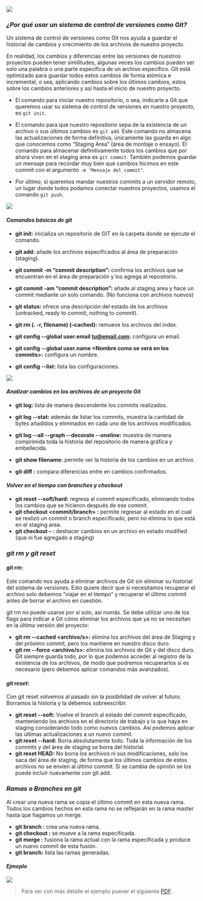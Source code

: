 
![](git1.jpg "")

### ***¿Por qué usar un sistema de control de versiones como Git?***

 Un sistema de control de versiones como Git nos ayuda a guardar el historial de cambios y crecimiento de los archivos de nuestro proyecto.

 En realidad, los cambios y diferencias entre las versiones de nuestros proyectos pueden tener similitudes, algunas veces los cambios pueden ser solo una palabra o una parte específica de un archivo específico. Git está optimizado para guardar todos estos cambios de forma atómica e incremental, o sea, aplicando cambios sobre los últimos cambios, estos sobre los cambios anteriores y así hasta el inicio de nuestro proyecto.

 * El comando para iniciar nuestro repositorio, o sea, indicarle a Git que queremos usar su sistema de control de versiones en nuestro proyecto, es `git init`.

 * El comando para que nuestro repositorio sepa de la existencia de un archivo o sus últimos cambios es `git add`. Este comando no almacena las actualizaciones de forma definitiva, únicamente las guarda en algo que conocemos como “Staging Area” (área de montaje o ensayo).
 El comando para almacenar definitivamente todos los cambios que por ahora viven en el staging area es `git commit`. También podemos guardar un mensaje para recordar muy bien qué cambios hicimos en este commit con el argumento `-m "Mensaje del commit"`.
 * Por último, si queremos mandar nuestros commits a un servidor remoto, un lugar donde todos podamos conectar nuestros proyectos, usamos el comando `git push`.

![](GITGITHUB-21de2769-fd6c-4835-b078-04128276f16f.jpg "")
#### ***Comandos básicos de git***

 * **git init:**  inicializa un repositorio de GIT en la carpeta donde se ejecute el comando.

 * **git add:** añade los archivos especificados al área de preparación (staging).
 
 * **git commit -m “commit description”:** confirma los archivos que se encuentran en el área de preparación y los agrega al repositorio.

 * **git commit -am “commit description”:** añade al staging area y hace un commit mediante un solo comando. (No funciona con archivos nuevos)

 * **git status:** ofrece una descripción del estado de los archivos (untracked, ready to commit, nothing to commit).

 * **git rm (. -r, filename) (–cached):** remueve los archivos del index.

 * **git config --global user.email tu@email.com:** configura un email.

 * **git config --global user.name <Nombre como se verá en los commits>:** configura un nombre.

 * **git config --list:** lista las configuraciones.
 
 ![](GITGITHUB-21de2769-fd6c-4835-b078-04128276f416f.jpg "")
 


#### ***Analizar cambios en los archivos de un proyecto Git***

 * **git log:** lista de manera descendente los commits realizados.

 * **git log --stat:** además de listar los commits, muestra la cantidad de bytes añadidos y eliminados en cada uno de los archivos modificados.

 * **git log --all --graph --decorate --oneline:** muestra de manera comprimida toda la historia del repositorio de manera gráfica y embellecida.
 * **git show filename:** permite ver la historia de los cambios en un archivo.
 * **git diff <commit1> <commit2>:** compara diferencias entre en cambios confirmados.

#### ***Volver en el tiempo con branches y checkout***
 * **git reset <commit> --soft/hard:** regresa al commit especificado, eliminando todos los cambios que se hicieron después de ese commit.
 * **git checkout <commit/branch> <filename>:** permite regresar al estado en el cual se realizó un commit o branch especificado, pero no elimina lo que está en el staging area.
 * **git checkout – <filePath>:** deshacer cambios en un archivo en estado modified (que ni fue agregado a staging)

### ***git rm y git reset***
 
 #### ***git rm:*** 
 Este comando nos ayuda a eliminar archivos de Git sin eliminar su historial del sistema de versiones. Esto quiere decir que si necesitamos recuperar el archivo solo debemos “viajar en el tiempo” y recuperar el último commit antes de borrar el archivo en cuestión. 

 git rm no puede usarse por sí solo, así nomás. Se debe utilizar uno de los flags para indicar a Git cómo eliminar los archivos que ya no se necesitan en la última versión del proyecto:

 * **git rm --cached <archivo/s>:** elimina los archivos del área de Staging y del próximo commit, pero los mantiene en nuestro disco duro.
 * **git rm --force <archivo/s>:** elimina los archivos de Git y del disco duro. Git siempre guarda todo, por lo que podemos acceder al registro de la existencia de los archivos, de modo que podremos recuperarlos si es necesario (pero debemos aplicar comandos más avanzados).
 
 #### ***git reset:***
 Con git reset volvemos al pasado sin la posibilidad de volver al futuro. Borramos la historia y la debemos sobreescribir.

 * **git reset --soft:** Vuelve el branch al estado del commit especificado, manteniendo los archivos en el directorio de trabajo y lo que haya en staging considerando todo como nuevos cambios. Así podemos aplicar las últimas actualizaciones a un nuevo commit.
 * **git reset --hard:** Borra absolutamente todo. Toda la información de los commits y del área de staging se borra del historial.
 * **git reset HEAD:** No borra los archivos ni sus modificaciones, solo los saca del área de staging, de forma que los últimos cambios de estos archivos no se envíen al último commit. Si se cambia de opinión se los puede incluir nuevamente con git add.

### ***Ramas o Branches en git***
 Al crear una nueva rama se copia el último commit en esta nueva rama. Todos los cambios hechos en esta rama no se reflejarán en la rama master hasta que hagamos un merge.

 * **git branch <new branch>:** crea una nueva rama.
 * **git checkout <branch name>:** se mueve a la rama especificada.
 * **git merge <branch name>:** fusiona la rama actual con la rama especificada y produce un nuevo commit de esta fusión.
 * **git branch:** lista las ramas generadas.

#### ***Ejmeplo***

![](Screenshot2023-03-17200815png_Page1.png "")

> Para ver con más detalle el ejemplo puever el siguiente [PDF](https://acortar.link/BW04WB).